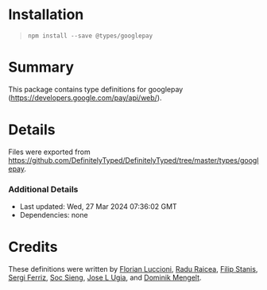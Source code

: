 # Installation
> `npm install --save @types/googlepay`

# Summary
This package contains type definitions for googlepay (https://developers.google.com/pay/api/web/).

# Details
Files were exported from https://github.com/DefinitelyTyped/DefinitelyTyped/tree/master/types/googlepay.

### Additional Details
 * Last updated: Wed, 27 Mar 2024 07:36:02 GMT
 * Dependencies: none

# Credits
These definitions were written by [Florian Luccioni](https://github.com/Fluccioni), [Radu Raicea](https://github.com/Radu-Raicea), [Filip Stanis](https://github.com/fstanis), [Sergi Ferriz](https://github.com/mumpo), [Soc Sieng](https://github.com/socsieng), [Jose L Ugia](https://github.com/JlUgia), and [Dominik Mengelt](https://github.com/dmengelt).
